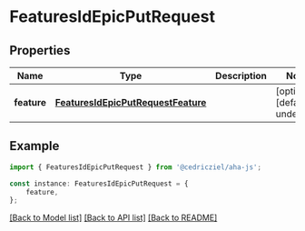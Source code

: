 # FeaturesIdEpicPutRequest


## Properties

Name | Type | Description | Notes
------------ | ------------- | ------------- | -------------
**feature** | [**FeaturesIdEpicPutRequestFeature**](FeaturesIdEpicPutRequestFeature.md) |  | [optional] [default to undefined]

## Example

```typescript
import { FeaturesIdEpicPutRequest } from '@cedricziel/aha-js';

const instance: FeaturesIdEpicPutRequest = {
    feature,
};
```

[[Back to Model list]](../README.md#documentation-for-models) [[Back to API list]](../README.md#documentation-for-api-endpoints) [[Back to README]](../README.md)
